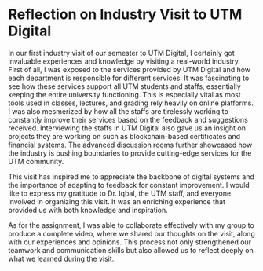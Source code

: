 # Reflection on Industry Visit to UTM Digital
In our first industry visit of our semester to UTM Digital, I certainly got invaluable experiences and knowledge by visiting a real-world industry. First of all, I was exposed to the services provided by UTM Digital and how each department is responsible for different services. It was fascinating to see how these services support all UTM students and staffs, essentially keeping the entire university functioning. This is especially vital as most tools used in classes, lectures, and grading rely heavily on online platforms. I was also mesmerized by how all the staffs are tirelessly working to constantly improve their services based on the feedback and suggestions received. Interviewing the staffs in UTM Digital also gave us an insight on projects they are working on such as blockchain-based certificates and financial systems. The advanced discussion rooms further showcased how the industry is pushing boundaries to provide cutting-edge services for the UTM community. 

This visit has inspired me to appreciate the backbone of digital systems and the importance of adapting to feedback for constant improvement. I would like to express my gratitude to Dr. Iqbal, the UTM staff, and everyone involved in organizing this visit. It was an enriching experience that provided us with both knowledge and inspiration.

As for the assignment, I was able to collaborate effectively with my group to produce a complete video, where we shared our thoughts on the visit, along with our experiences and opinions. This process not only strengthened our teamwork and communication skills but also allowed us to reflect deeply on what we learned during the visit.
